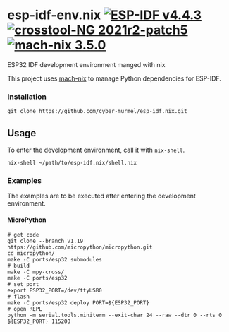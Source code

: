# esp-idf-env.nix [![ESP-IDF v4.4.3](https://img.shields.io/badge/ESP--IDF-v4.4.3-blue.svg)](https://github.com/espressif/esp-idf/tree/6407ecb3f8d2cc07c4c230e7e64f2046af5c86f7) [![crosstool-NG 2021r2-patch5](https://img.shields.io/badge/crosstool--NG-esp--2021r2--patch5-blue.svg)](https://github.com/espressif/crosstool-NG/commit/7dbd58403d012a07ee046836f625985396cfc1ca) [![mach-nix 3.5.0](https://img.shields.io/badge/mach--nix-3.5.0-blue.svg)](https://github.com/DavHau/mach-nix/tree/7e14360bde07dcae32e5e24f366c83272f52923f)
ESP32 IDF development environment manged with nix

This project uses [mach-nix](https://github.com/DavHau/mach-nix) to manage Python dependencies for ESP-IDF.


### Installation
```shell
git clone https://github.com/cyber-murmel/esp-idf.nix.git
```

## Usage
To enter the development environment, call it with `nix-shell`.
```shell
nix-shell ~/path/to/esp-idf.nix/shell.nix
```

### Examples
The examples are to be executed after entering the development environment.

#### MicroPython
```shell
# get code
git clone --branch v1.19 https://github.com/micropython/micropython.git
cd micropython/
make -C ports/esp32 submodules
# build
make -C mpy-cross/
make -C ports/esp32
# set port
export ESP32_PORT=/dev/ttyUSB0
# flash
make -C ports/esp32 deploy PORT=${ESP32_PORT}
# open REPL
python -m serial.tools.miniterm --exit-char 24 --raw --dtr 0 --rts 0 ${ESP32_PORT} 115200
```

